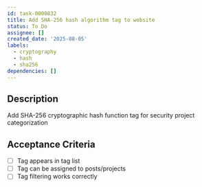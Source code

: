 ```yaml
---
id: task-0000832
title: Add SHA-256 hash algorithm tag to website
status: To Do
assignee: []
created_date: '2025-08-05'
labels:
  - cryptography
  - hash
  - sha256
dependencies: []
---
```


## Description

Add SHA-256 cryptographic hash function tag for security project categorization

## Acceptance Criteria

- [ ] Tag appears in tag list
- [ ] Tag can be assigned to posts/projects
- [ ] Tag filtering works correctly
